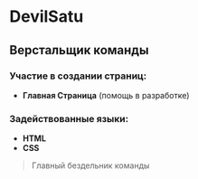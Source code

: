 # DevilSatu

## Верстальщик команды

### Участие в создании страниц:

* __Главная Страница__ (помощь в разработке)

### Задействованные языки:

* __HTML__
* __CSS__

>Главный бездельник команды